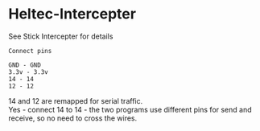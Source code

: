 # Heltec-Intercepter

See Stick Intercepter for details     

```
Connect pins  

GND - GND   
3.3v - 3.3v   
14 - 14   
12 - 12   
```
14 and 12 are remapped for serial traffic.    
Yes - connect 14 to 14 - the two programs use different pins for send and receive, so no need to cross the wires.   
